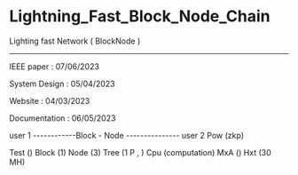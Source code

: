# Lightning_Fast_Block_Node_Chain
 Lighting fast Network ( BlockNode )
 
_____________________________________


IEEE paper : 07/06/2023

System Design :  05/04/2023


Website : 04/03/2023

Documentation : 06/05/2023






user 1 ------------Block - Node --------------- user 2
Pow (zkp)

Test ()
Block (1)
Node (3)
Tree (1 P ,  )
Cpu (computation) MxA ()
Hxt (30 MH)


